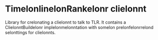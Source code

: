 # TimelonlinelonRankelonr clielonnt

Library for crelonating a clielonnt to talk to TLR. It contains a ClielonntBuildelonr implelonmelonntation
with somelon prelonfelonrrelond selonttings for clielonnts.
